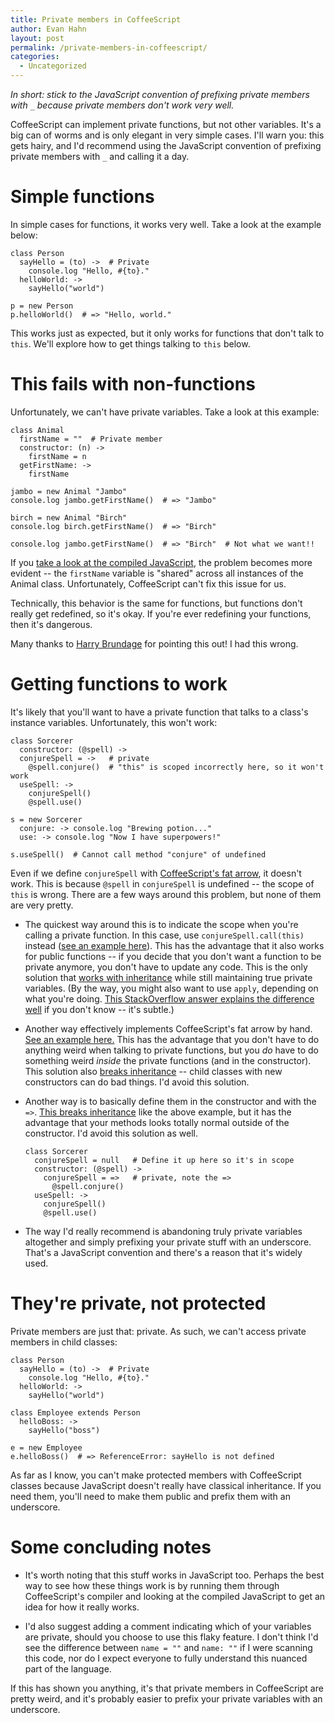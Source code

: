 ```yaml
---
title: Private members in CoffeeScript
author: Evan Hahn
layout: post
permalink: /private-members-in-coffeescript/
categories:
  - Uncategorized
---
```

*In short: stick to the JavaScript convention of prefixing private members with `_` because private members don't work very well.*

CoffeeScript can implement private functions, but not other variables. It's a big can of worms and is only elegant in very simple cases. I'll warn you: this gets hairy, and I'd recommend using the JavaScript convention of prefixing private members with `_` and calling it a day.

# Simple functions

In simple cases for functions, it works very well. Take a look at the example below:

    class Person
      sayHello = (to) ->  # Private
        console.log "Hello, #{to}."
      helloWorld: ->
        sayHello("world")
    
    p = new Person
    p.helloWorld()  # => "Hello, world."
    

This works just as expected, but it only works for functions that don't talk to `this`. We'll explore how to get things talking to `this` below.

# This fails with non-functions

Unfortunately, we can't have private variables. Take a look at this example:

    class Animal
      firstName = ""  # Private member
      constructor: (n) ->
        firstName = n
      getFirstName: ->
        firstName
    
    jambo = new Animal "Jambo"
    console.log jambo.getFirstName()  # => "Jambo"
    
    birch = new Animal "Birch"
    console.log birch.getFirstName()  # => "Birch"
    
    console.log jambo.getFirstName()  # => "Birch"  # Not what we want!!
    

If you [take a look at the compiled JavaScript][1], the problem becomes more evident -- the `firstName` variable is "shared" across all instances of the Animal class. Unfortunately, CoffeeScript can't fix this issue for us.

Technically, this behavior is the same for functions, but functions don't really get redefined, so it's okay. If you're ever redefining your functions, then it's dangerous.

Many thanks to [Harry Brundage][2] for pointing this out! I had this wrong.

# Getting functions to work

It's likely that you'll want to have a private function that talks to a class's instance variables. Unfortunately, this won't work:

    class Sorcerer
      constructor: (@spell) ->
      conjureSpell = ->   # private
        @spell.conjure()  # "this" is scoped incorrectly here, so it won't work
      useSpell: ->
        conjureSpell()
        @spell.use()
    
    s = new Sorcerer
      conjure: -> console.log "Brewing potion..."
      use: -> console.log "Now I have superpowers!"
    
    s.useSpell()  # Cannot call method "conjure" of undefined
    

Even if we define `conjureSpell` with [CoffeeScript's fat arrow][3], it doesn't work. This is because `@spell` in `conjureSpell` is undefined -- the scope of `this` is wrong. There are a few ways around this problem, but none of them are very pretty.

*   The quickest way around this is to indicate the scope when you're calling a private function. In this case, use `conjureSpell.call(this)` instead ([see an example here][4]). This has the advantage that it also works for public functions -- if you decide that you don't want a function to be private anymore, you don't have to update any code. This is the only solution that [works with inheritance][5] while still maintaining true private variables. (By the way, you might also want to use `apply`, depending on what you're doing. [This StackOverflow answer explains the difference well][6] if you don't know -- it's subtle.)

*   Another way effectively implements CoffeeScript's fat arrow by hand. [See an example here.][7] This has the advantage that you don't have to do anything weird when talking to private functions, but you *do* have to do something weird *inside* the private functions (and in the constructor). This solution also [breaks inheritance][8] -- child classes with new constructors can do bad things. I'd avoid this solution.

*   Another way is to basically define them in the constructor and with the `=>`. [This breaks inheritance][9] like the above example, but it has the advantage that your methods looks totally normal outside of the constructor. I'd avoid this solution as well.
    
        class Sorcerer
          conjureSpell = null   # Define it up here so it's in scope
          constructor: (@spell) ->
            conjureSpell = =>   # private, note the =>
              @spell.conjure()
          useSpell: ->
            conjureSpell()
            @spell.use()
        

*   The way I'd really recommend is abandoning truly private variables altogether and simply prefixing your private stuff with an underscore. That's a JavaScript convention and there's a reason that it's widely used.

# They're private, not protected

Private members are just that: private. As such, we can't access private members in child classes:

    class Person
      sayHello = (to) ->  # Private
        console.log "Hello, #{to}."
      helloWorld: ->
        sayHello("world")
    
    class Employee extends Person
      helloBoss: ->
        sayHello("boss")
    
    e = new Employee
    e.helloBoss()  # => ReferenceError: sayHello is not defined
    

As far as I know, you can't make protected members with CoffeeScript classes because JavaScript doesn't really have classical inheritance. If you need them, you'll need to make them public and prefix them with an underscore.

# Some concluding notes

*   It's worth noting that this stuff works in JavaScript too. Perhaps the best way to see how these things work is by running them through CoffeeScript's compiler and looking at the compiled JavaScript to get an idea for how it really works.

*   I'd also suggest adding a comment indicating which of your variables are private, should you choose to use this flaky feature. I don't think I'd see the difference between `name = ""` and `name: ""` if I were scanning this code, nor do I expect everyone to fully understand this nuanced part of the language.

If this has shown you anything, it's that private members in CoffeeScript are pretty weird, and it's probably easier to prefix your private variables with an underscore.

 [1]: https://gist.github.com/3374882
 [2]: http://harry.me/
 [3]: http://coffeescript.org/#fat_arrow
 [4]: https://gist.github.com/3364133
 [5]: https://gist.github.com/3364322
 [6]: http://stackoverflow.com/a/1986909
 [7]: https://gist.github.com/3364153
 [8]: https://gist.github.com/3364224
 [9]: https://gist.github.com/3364303

